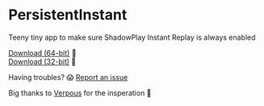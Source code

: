 # PersistentInstant
Teeny tiny app to make sure ShadowPlay Instant Replay is always enabled

[Download (64-bit)](https://github.com/PolicyPuma4/PersistentInstant/releases/latest/download/PersistentInstant_Unicode_64.exe) 🐇  
[Download (32-bit)](https://github.com/PolicyPuma4/PersistentInstant/releases/latest/download/PersistentInstant_Unicode_32.exe) 🐢

Having troubles? 😱 [Report an issue](https://github.com/PolicyPuma4/PersistentInstant/issues/new/choose)

Big thanks to [Verpous](https://github.com/Verpous) for the insperation 🤗
